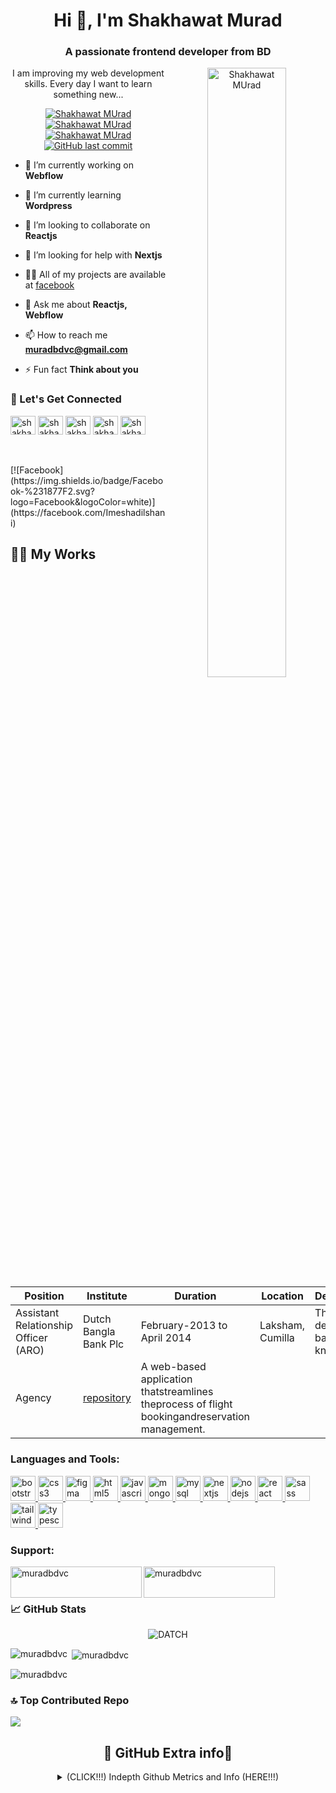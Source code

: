 <h1 align="center">Hi 👋, I'm Shakhawat Murad</h1>
<h3 align="center">A passionate frontend developer from BD</h3>
<!-- Interactive GIF -->
<p align="center">
  <img width="50%" align="right"  src="https://miro.medium.com/max/1600/0*K2WLMTExLyida7OR.gif" alt="Shakhawat MUrad">
   I am improving my web development skills. Every day I want to learn something new...
</p>

<p align="center"> <!--- P tag to align contents -->
  <a href="https://github.com/muradbdvc">
    <img src="https://komarev.com/ghpvc/?username=muradbdvc&&style=for-the-badge" alt="Shakhawat MUrad" title= "muradbdvc">
  </a>
    <a href="https://github.com/muradbdvc/muradbdvc/network/members">
    <img src="https://img.shields.io/github/forks/muradbdvc/muradbdvc?style=for-the-badge&color=1D70B8&logo=GitHub&logoColor=FFFFFF&label=Repo%20Forks" alt="Shakhawat MUrad" title= "Md Shakhawat MUrad">
   </a>
   <a href="https://github.com/muradbdvc/muradbdvc/stargazers">
    <img src="https://img.shields.io/github/stars/muradbdvc/muradbdvc?style=for-the-badge&logo=GitHub&logoColor=FFFFFF&color=1D70B8&label=Repo%20Stargazers" alt="Shakhawat MUrad" title= "Md Shakhawat MUrad">
   </a>
  <a href="https://github.com/muradbdvc">
   <img alt="GitHub last commit" src="https://img.shields.io/github/last-commit/muradbdvc/muradbdvc?style=for-the-badge&color=1D70B8&logo=GitHub&logoColor=FFFFFF&label=Last%20Updated" title= "Md Shakhawat MUrad">
  </a>
</p>

- 🔭 I’m currently working on **Webflow**

- 🌱 I’m currently learning **Wordpress**

- 👯 I’m looking to collaborate on **Reactjs**

- 🤝 I’m looking for help with **Nextjs**

- 👨‍💻 All of my projects are available at [facebook](facebook)

- 💬 Ask me about **Reactjs, Webflow**

- 📫 How to reach me **muradbdvc@gmail.com**

- ⚡ Fun fact **Think about you**

<h3 align="left">🔗 Let's Get Connected</h3>
<p align="left">
<a href="https://twitter.com/shakhawatmurad" target="blank"><img align="center" src="#" alt="shakhawatmurad" height="30" width="40" /></a>
<a href="https://linkedin.com/in/shakhawatmurad" target="blank"><img align="center" src="#" alt="shakhawatmurad" height="30" width="40" /></a>
<a href="https://stackoverflow.com/users/shakhawatmurad" target="blank"><img align="center" src="#" alt="shakhawatmurad" height="30" width="40" /></a>
<a href="https://fb.com/shakhawatmurad" target="blank"><img align="center" src="#" alt="shakhawatmurad" height="30" width="40" /></a>
<a href="https://instagram.com/shakhawatmurad" target="blank"><img align="center" src="#" alt="shakhawatmurad" height="30" width="40" /></a>
  
</p><br><br>
[![Facebook](https://img.shields.io/badge/Facebook-%231877F2.svg?logo=Facebook&logoColor=white)](https://facebook.com/Imeshadilshani) 

## 👩‍💻 My Works

| Position                                    | Institute                                                | Duration                            | Location        | Description                           |
|---------------------------------------------|----------------------------------------------------------|-------------------------------------|-----------------|---------------------------------------|
|  Assistant Relationship Officer (ARO)       | Dutch Bangla Bank Plc                                    | February-2013 to April 2014         | Laksham, Cumilla| That was develop my banking knoledge  |
| Agency                                      | [repository](https://github.com/muradbdvc)               | A web-based application thatstreamlines theprocess of flight bookingandreservation management.|

<h3 align="left">Languages and Tools:</h3>
<p align="left">
  <a href="https://getbootstrap.com" target="_blank" rel="noreferrer">
    <img src="(https://img.shields.io/badge/-Bootstrap-333?style=flat&logo=bootstrap&logoColor=563D7C)" alt="bootstrap" width="40" height="40"/>
  </a>
  <a href="https://www.w3schools.com/css/" target="_blank" rel="noreferrer"> <img src="#" alt="css3" width="40" height="40"/> </a> <a href="https://www.figma.com/" target="_blank" rel="noreferrer"> <img src="#" alt="figma" width="40" height="40"/> </a> <a href="https://www.w3.org/html/" target="_blank" rel="noreferrer"> <img src="#" alt="html5" width="40" height="40"/> </a> <a href="https://developer.mozilla.org/en-US/docs/Web/JavaScript" target="_blank" rel="noreferrer"> <img src="#" alt="javascript" width="40" height="40"/> </a> <a href="https://www.mongodb.com/" target="_blank" rel="noreferrer"> <img src="#" alt="mongodb" width="40" height="40"/> </a> <a href="https://www.mysql.com/" target="_blank" rel="noreferrer"> <img src="#" alt="mysql" width="40" height="40"/> </a> <a href="https://nextjs.org/" target="_blank" rel="noreferrer"> <img src="#" alt="nextjs" width="40" height="40"/> </a> <a href="https://nodejs.org" target="_blank" rel="noreferrer"> <img src="#" alt="nodejs" width="40" height="40"/> </a> <a href="https://reactjs.org/" target="_blank" rel="noreferrer"> <img src="#" alt="react" width="40" height="40"/> </a> <a href="https://sass-lang.com" target="_blank" rel="noreferrer"> <img src="h#" alt="sass" width="40" height="40"/> </a> <a href="https://tailwindcss.com/" target="_blank" rel="noreferrer"> <img src="#" alt="tailwind" width="40" height="40"/> </a> <a href="https://www.typescriptlang.org/" target="_blank" rel="noreferrer"> <img src="#" alt="typescript" width="40" height="40"/> </a> </p>


<h3 align="left">Support:</h3>
<p><a href="https://www.buymeacoffee.com/muradbdvcB"> <img align="left" src="https://cdn.buymeacoffee.com/buttons/v2/default-yellow.png" height="50" width="210" alt="muradbdvc" /></a>
  <a href="https://ko-fi.com/shakhawatmurad"> <img align="left" src="https://cdn.ko-fi.com/cdn/kofi3.png?v=3" height="50" width="210" alt="muradbdvc" /></a>
</p>
<br>
<br>

<h3 align="left">📈 GitHub Stats</h3>
<div align="center">
<p>
<!--   <img align="center" src="https://github-readme-streak-stats.herokuapp.com/?user=muradbdvc&theme=algolia&hide_border=false&include_all_commits=false&count_private=truet" alt="muradbdvc" /> -->
  <img align="center" src="https://github-profile-summary-cards.vercel.app/api/cards/profile-details?username=muradbdvc&theme=algolia&hide_border=false&include_all_commits=false&count_private=true" alt="DATCH" />

</p>
</div>

<p><img align="left" src="https://github-readme-stats.vercel.app/api/top-langs?username=muradbdvc&theme=algolia&hide_border=false&include_all_commits=false&count_private=true" alt="muradbdvc" /></p>

<p>&nbsp;<img align="center" src="https://github-readme-stats.vercel.app/api?username=muradbdvc&theme=algolia&hide_border=false&include_all_commits=false&count_private=true" alt="muradbdvc" /></p>

<p><img align="center" src="https://github-readme-streak-stats.herokuapp.com/?user=muradbdvc&theme=algolia&hide_border=false&include_all_commits=false&count_private=true&layout=compact" alt="muradbdvc" /></p>

### 🔝 Top Contributed Repo
![](https://github-contributor-stats.vercel.app/api?username=muradbdvc&limit=5&theme=radical&combine_all_yearly_contributions=true)

<h2 align="center">🤝 GitHub Extra info🤝</h2> <!--- Level 2 Heading to align contents -->
<details align="center">
  <summary>
  (CLICK!!!) Indepth Github Metrics and Info (HERE!!!)
  </summary>
  <ol>
    <a href="https://github.com/muradbdvc">
    <img src="https://api.star-history.com/svg?repos=muradbdvc/muradbdvc&type=Date" alt="Add a description" title= "Click HERE to find out more">
  </a>
    <p align="center">
<img src="https://metrics.lecoq.io/muradbdvc?template=classic&base.indepth=true&base.hireable=true&isocalendar=1&languages=1&achievements=1&base=header%2C%20activity%2C%20community%2C%20repositories%2C%20metadata&base.indepth=true&base.hireable=true&base.skip=false&isocalendar=false&isocalendar.duration=full-year&languages=false&languages.ignored=HTML%2C%20CSS%2C%20M4%2C%20C%2C%20C%2B%2B%2C%20PHP%2C%20Makefile%2C%20Roff%2C%20CMake%2C%20Shell&languages.limit=9&languages.threshold=0%25&languages.other=false&languages.colors=github&languages.sections=most-used&languages.indepth=false&languages.analysis.timeout=15&languages.analysis.timeout.repositories=7.5&languages.categories=markup%2C%20programming&languages.recent.categories=markup%2C%20programming&languages.recent.load=300&languages.recent.days=14&achievements=false&achievements.threshold=X&achievements.secrets=true&achievements.display=detailed&achievements.limit=999&config.timezone=Africa%2FJohannesburg" width="90%"></img>
</p>
  </ol>
</details>
